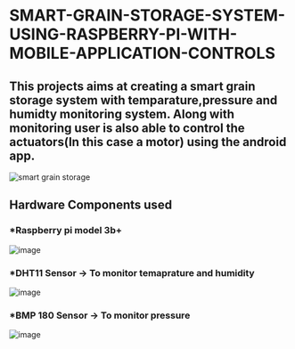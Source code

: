 # SMART-GRAIN-STORAGE-SYSTEM-USING-RASPBERRY-PI-WITH-MOBILE-APPLICATION-CONTROLS

## This projects aims at creating a smart grain storage system with temparature,pressure and humidty monitoring system. Along with monitoring user is also able to control the actuators(In this case a motor) using the android app.

![smart grain storage](https://github.com/BlueFOX-N/SMART-GRAIN-STORAGE-SYSTEM-USING-RASPBERRY-PI-WITH-MOBILE-APPLICATION-CONTROLS/assets/144304259/960f81f6-a19d-4c83-969e-27de45ee07d7)

## Hardware Components used
### *Raspberry pi model 3b+
![image](https://github.com/BlueFOX-N/SMART-GRAIN-STORAGE-SYSTEM-USING-RASPBERRY-PI-WITH-MOBILE-APPLICATION-CONTROLS/assets/144304259/e8255db4-2c25-4773-bc62-e57837cf9feb)

### *DHT11 Sensor -> To monitor temaprature and humidity
![image](https://github.com/BlueFOX-N/SMART-GRAIN-STORAGE-SYSTEM-USING-RASPBERRY-PI-WITH-MOBILE-APPLICATION-CONTROLS/assets/144304259/de0dcc0b-790b-473f-8656-4a25867cb838)

### *BMP 180 Sensor -> To monitor pressure
![image](https://github.com/BlueFOX-N/SMART-GRAIN-STORAGE-SYSTEM-USING-RASPBERRY-PI-WITH-MOBILE-APPLICATION-CONTROLS/assets/144304259/39986a4f-d944-4e93-9681-c373be510cc7)



